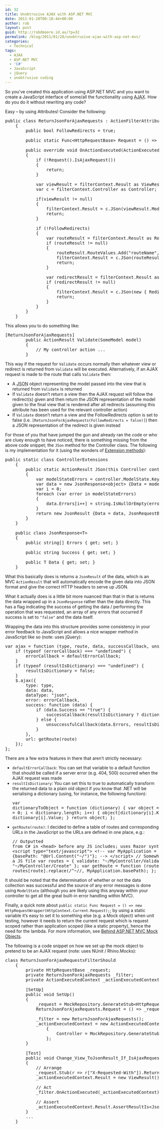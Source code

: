 ```yaml
---
id: 32
title: Unobtrusive AJAX with ASP.NET MVC
date: 2011-01-28T00:18:44+00:00
author: rob
layout: post
guid: http://robdmoore.id.au/?p=32
permalink: /blog/2011/01/28/unobtrusive-ajax-with-asp-net-mvc/
categories:
  - Technical
tags:
  - AJAX
  - ASP.NET MVC
  - 'C#'
  - JavaScript
  - jQuery
  - unobtrusive coding
---
```

So you&#8217;ve created this application using ASP.NET MVC and you want to create a JavaScript interface of some/all the functionality using <acronym title="Asynchronous JavaScript and XML">AJAX</acronym>. How do you do it without rewriting any code?
  
<!--more-->

Easy &#8211; by using Attributes! Consider the following:

<pre class="brush: csharp; title: ; notranslate" title="">public class ReturnJsonForAjaxRequests : ActionFilterAttribute
    {
        public bool FollowRedirects = true;

        public static Func&lt;HttpRequestBase&gt; Request = () =&gt; new HttpRequestWrapper(HttpContext.Current.Request);

        public override void OnActionExecuted(ActionExecutedContext filterContext)
        {
            if (!Request().IsAjaxRequest())
            {
                return;
            }

            var viewResult = filterContext.Result as ViewResult;
            var c = filterContext.Controller as Controller;

            if(viewResult != null)
            {
                filterContext.Result = c.JSon(viewResult.Model);
                return;
            }

            if (!FollowRedirects)
            {
                var routeResult = filterContext.Result as RedirectToRouteResult;
                if (routeResult != null)
                {
                    routeResult.RouteValues.Add("routeName", routeResult.RouteName);
                    filterContext.Result = c.JSon(routeResult.RouteValues);
                    return;
                }

                var redirectResult = filterContext.Result as RedirectResult;
                if (redirectResult != null)
                {
                    filterContext.Result = c.JSon(new { RedirectUrl = redirectResult.Url });
                    return;
                }
            }
        }
    }
</pre>

This allows you to do something like:

<pre class="brush: csharp; title: ; notranslate" title="">[ReturnJsonForAjaxRequests]
        public ActionResult Validate(SomeModel model)
        {
            // My controller action ...
        }
</pre>

This way if the request for `Validate` occurs normally then whatever view or redirect is returned from `Validate` will be executed. Alternatively, if an AJAX request is made to the route that calls `Validate` then:

  * A <acronym title="JavaScript Object Notation">JSON</acronym> object representing the model passed into the view that is returned from `Validate` is returned
  * If `Validate` doesn&#8217;t return a view then the AJAX request will follow the redirect(s) given and then return the JSON representation of the model given to the final view that is rendered after all redirects (assuming this attribute has been used for the relevant controller action)
  * If `Validate` doesn&#8217;t return a view and the FollowRedirects option is set to false (i.e. `[ReturnJsonForAjaxRequests(FollowRedirects = false)]`) then a JSON representation of the redirect is given instead

For those of you that have jumped the gun and already ran the code or who are cluey enough to have noticed, there is something missing from the above code snippet; the `JSon` method for the Controller class. The following is my implementation for it (using the wonders of <a href="http://en.wikipedia.org/wiki/Extension_method" target="_blank">Extension methods</a>):

<pre class="brush: csharp; title: ; notranslate" title="">public static class ControllerExtensions
    {
        public static ActionResult JSon(this Controller controller, object model)
        {
            var modelStateErrors = controller.ModelState.Keys.SelectMany(key =&gt; controller.ModelState[key].Errors);
            var data = new JsonResponse&lt;object&gt; {Data = model, Success = controller.ModelState.IsValid ? "true" : "false", Errors = new string[modelStateErrors.Count()]};
            var i = 0;
            foreach (var error in modelStateErrors)
            {
                data.Errors[i++] = string.IsNullOrEmpty(error.ErrorMessage) ? error.Exception.ToString() : error.ErrorMessage;
            }
            return new JsonResult {Data = data, JsonRequestBehavior = JsonRequestBehavior.AllowGet};
        }
    }

    public class JsonResponse&lt;T&gt;
    {
        public string[] Errors { get; set; }

        public string Success { get; set; }

        public T Data { get; set; }
    }
</pre>

What this basically does is returns a `JsonResult` of the data, which is an MVC `ActionResult` that will automatically encode the given data into JSON format and give the correct HTTP headers to serve up JSON.

What it actually does is a little bit more nuanced than that in that is returns the data wrapped up in a `JsonResponse` rather than the data directly. This has a flag indicating the success of getting the data / performing the operation that was requested, an array of any errors that occurred if success is set to `"false"` and the data itself.

Wrapping the data into this structure provides some consistency in your error feedback to JavaScript and allows a nice wrapper method in JavaScript like so (note: uses jQuery):

<pre class="brush: jscript; title: ; notranslate" title="">var ajax = function (type, route, data, successCallback, unsuccessfulCallback, resultIsDictionary, errorCallback) {
	if (typeof (errorCallback) === "undefined") {
		errorCallback = defaultErrorCallback;
	}
	if (typeof (resultIsDictionary) === "undefined") {
		resultIsDictionary = false;
	}
	$.ajax({
		type: type,
		data: data,
		dataType: "json",
		error: errorCallback,
		success: function (data) {
			if (data.Success == "true") {
				successCallback(resultIsDictionary ? dictionaryToObject(data.Data) : data.Data);
			} else {
				unsuccessfulCallback(data.Errors, resultIsDictionary ? dictionaryToObject(data.Data) : data.Data);
			}
		},
		url: getRoute(route)
	});
};
</pre>

There are a few extra features in there that aren&#8217;t strictly necessary:

  * `defaultErrorCallback`: You can set that variable to a default function that should be called if a server error (e.g. 404, 500) occurred when the AJAX request was made
  * `resultIsDictionary`: You can set this to true to automatically transform the returned data to a plain old object if you know that .NET will be serialising a dictionary (using, for instance, the following function): <pre class="brush: jscript; title: ; notranslate" title="">var dictionaryToObject = function (dictionary) {
	var object = {};
	for (var i = 0; i &lt; dictionary.length; i++) {
		object[dictionary[i].Key] = dictionary[i].Value;
	}
	return object;
};
</pre>

  * `getRoute(route)`: I decided to define a table of routes and corresponding URLs in the JavaScript so the URLs are defined in one place, e.g.: <pre class="brush: jscript; title: ; notranslate" title="">// Outputted from C# in &lt;head&gt; before any JS includes; uses Razor syntax
	&lt;script type="text/javascript"&gt;
	&lt;!--
		var MyApplication = {basePath: "@Url.Content("~/")"};
	--&gt;
	&lt;/script&gt;
// Somewhere in a JS file
var routes = {
	validate: "~/MyController/Validate",
	create: "~/MyController/Create"
};
var getRoute = function (route) {
	return routes[route].replace(/^~//, MyApplication.basePath);
};
</pre>

It should be noted that the determination of whether or not the data collection was successful and the source of any error messages is done using `ModelState` (although you are likely using this anyway within your controller to get all the great built-in error handling within MVC).

Finally, a quick note about `public static Func Request = () => new HttpRequestWrapper(HttpContext.Current.Request);`; by using a static variable it&#8217;s easy to set it to something else (e.g. a Mock object) when unit testing, however it needs to return the current request which is request scoped rather than application scoped (like a static property), hence the need for the lambda. For more information, see <a href="http://weblogs.asp.net/imranbaloch/archive/2010/05/23/behind-asp-net-mvc-mock-objects.aspx" target="_blank">Behind ASP.NET MVC Mock Objects</a>.

The following is a code snippet on how we set up the mock object to pretend to be an AJAX request (note: uses NUnit / Rhino.Mocks):

<pre class="brush: csharp; title: ; notranslate" title="">class ReturnJsonForAjaxRequestsFilterShould
    {
        private HttpRequestBase _request;
        private ReturnJsonForAjaxRequests _filter;
        private ActionExecutedContext _actionExecutedContext;

        [SetUp]
        public void SetUp()
        {
            _request = MockRepository.GenerateStub&lt;HttpRequestBase&gt;();
            ReturnJsonForAjaxRequests.Request = () =&gt; _request;

            _filter = new ReturnJsonForAjaxRequests();
            _actionExecutedContext = new ActionExecutedContext
                {
                    Controller = MockRepository.GenerateStub&lt;Controller&gt;()
                };
        }

        [Test]
        public void Change_View_ToJsonResult_If_IsAjaxRequest()
        {
            // Arrange
            _request.Stub(r =&gt; r["X-Requested-With"]).Return("XMLHttpRequest");
            _actionExecutedContext.Result = new ViewResult();

            // Act
            _filter.OnActionExecuted(_actionExecutedContext);

            // Assert
            _actionExecutedContext.Result.AssertResultIs&lt;JsonResult&gt;();
        }
        ...
    }
</pre>